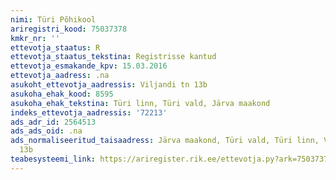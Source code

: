 ```yaml
---
nimi: Türi Põhikool
ariregistri_kood: 75037378
kmkr_nr: ''
ettevotja_staatus: R
ettevotja_staatus_tekstina: Registrisse kantud
ettevotja_esmakande_kpv: 15.03.2016
ettevotja_aadress: .na
asukoht_ettevotja_aadressis: Viljandi tn 13b
asukoha_ehak_kood: 8595
asukoha_ehak_tekstina: Türi linn, Türi vald, Järva maakond
indeks_ettevotja_aadressis: '72213'
ads_adr_id: 2564513
ads_ads_oid: .na
ads_normaliseeritud_taisaadress: Järva maakond, Türi vald, Türi linn, Viljandi tn
  13b
teabesysteemi_link: https://ariregister.rik.ee/ettevotja.py?ark=75037378&ref=rekvisiidid
---
```

